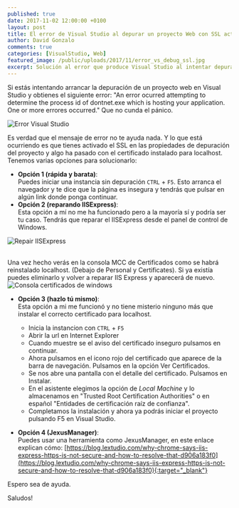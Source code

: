 ```yaml
---
published: true
date: 2017-11-02 12:00:00 +0100
layout: post
title: El error de Visual Studio al depurar un proyecto Web con SSL activado
author: David Gonzalo
comments: true
categories: [VisualStudio, Web]
featured_image: /public/uploads/2017/11/error_vs_debug_ssl.jpg
excerpt: Solución al error que produce Visual Studio al intentar depurar un proyecto web con SSL Activado
---
```

Si estás intentando arrancar la depuración de un proyecto web en Visual Studio y obtienes el siguiente error:
"An error ocurred attempting to determine the process id of dontnet.exe which is hosting your application. One or more errores occurred." Que no cunda el pánico. 
<!--break-->
![Error Visual Studio]({{site.baseurl}}public/uploads/2017/11/error_vs_debug_ssl.jpg)

Es verdad que el mensaje de error no te ayuda nada. 
Y lo que está ocurriendo es que tienes activado el SSL en las propiedades de depuración del proyecto y algo ha pasado con el certificado instalado para localhost. 
<br/>Tenemos varias opciones para solucionarlo:
- **Opción 1 (rápida y barata)**:
<br/>Puedes iniciar una instancia sin depuración  `CTRL` + `F5`. Esto arranca el navegador y te dice que la página es insegura y tendrás que pulsar en algún link donde ponga continuar.
- **Opción 2 (reparando IISExpress)**:
<br/>Esta opción a mí no me ha funcionado pero a la mayoría sí y podría ser tu caso. Tendrás que reparar el IISExpress desde el panel de control de Windows.

![Repair IISExpress]({{site.baseurl}}public/uploads/2017/11/repair_iss_express.jpg)
	
<br/>Una vez hecho verás en la consola MCC de Certificados como se habrá reinstalado localhost. (Debajo de Personal y Certificates). Si  ya existía puedes eliminarlo y volver a reparar IIS Express y aparecerá de nuevo. 
![Consola certificados de windows]({{site.baseurl}}public/uploads/2017/11/mcc.jpg)
	
- **Opción 3 (hazlo tú mismo)**:
<br/>Esta opción a mi me funcionó y no tiene misterio ninguno más que instalar el correcto certificado para localhost. 
    - Inicia la instancion con `CTRL` + `F5`
    - Abrir la url en Internet Explorer
	- Cuando muestre se el aviso del certificado inseguro pulsamos en continuar.
	- Ahora pulsamos en el icono rojo del certificado que aparece de la barra de navegación. Pulsamos en la opción Ver Certificados.
	- Se nos abre una pantalla con el detalle del certificado. Pulsamos en Instalar.
	- En el asistente elegimos la opción de *Local Machine* y lo almacenamos en "Trusted Root Certification Authorities" o en español "Entidades de certificación raíz de confianza".
	- Completamos la instalación y ahora ya podrás iniciar el proyecto pulsando F5 en Visual Studio.
	
- **Opción 4 (JexusManager)**:
<br/>Puedes usar una herramienta como JexusManager, en este enlace explican cómo: 
    [https://blog.lextudio.com/why-chrome-says-iis-express-https-is-not-secure-and-how-to-resolve-that-d906a183f0](https://blog.lextudio.com/why-chrome-says-iis-express-https-is-not-secure-and-how-to-resolve-that-d906a183f0){:target="_blank"}
    

Espero sea de ayuda.

Saludos!